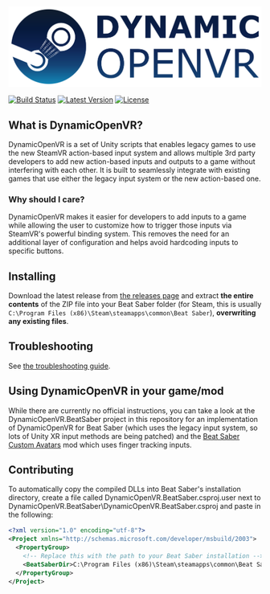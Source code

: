 ![DynamicOpenVR Logo](Documentation/Images/dynamicopenvr-logo-wide.png)

[![Build Status](https://img.shields.io/github/workflow/status/nicoco007/DynamicOpenVR/Build%20DynamicOpenVR?style=flat-square)](https://github.com/nicoco007/DynamicOpenVR/actions)
[![Latest Version](https://img.shields.io/github/v/release/nicoco007/DynamicOpenVR?include_prereleases&style=flat-square)](https://github.com/nicoco007/DynamicOpenVR/releases)
[![License](https://img.shields.io/github/license/nicoco007/DynamicOpenVR?style=flat-square)](https://github.com/nicoco007/DynamicOpenVR/blob/master/LICENSE)

## What is DynamicOpenVR?

DynamicOpenVR is a set of Unity scripts that enables legacy games to use the new SteamVR action-based input system and allows multiple 3rd party developers to add new action-based inputs and outputs to a game without interfering with each other. It is built to seamlessly integrate with existing games that use either the legacy input system or the new action-based one.

### Why should I care?

DynamicOpenVR makes it easier for developers to add inputs to a game while allowing the user to customize how to trigger those inputs via SteamVR's powerful binding system. This removes the need for an additional layer of configuration and helps avoid hardcoding inputs to specific buttons.

## Installing
Download the latest release from [the releases page](https://github.com/nicoco007/DynamicOpenVR/releases) and extract **the entire contents** of the ZIP file into your Beat Saber folder (for Steam, this is usually `C:\Program Files (x86)\Steam\steamapps\common\Beat Saber`), **overwriting any existing files**.

## Troubleshooting
See [the troubleshooting guide](TROUBLESHOOTING.md).

## Using DynamicOpenVR in your game/mod
While there are currently no official instructions, you can take a look at the DynamicOpenVR.BeatSaber project in this repository for an implementation of DynamicOpenVR for Beat Saber (which uses the legacy input system, so lots of Unity XR input methods are being patched) and the [Beat Saber Custom Avatars](https://github.com/nicoco007/BeatSaberCustomAvatars) mod which uses finger tracking inputs.

## Contributing
To automatically copy the compiled DLLs into Beat Saber's installation directory, create a file called DynamicOpenVR.BeatSaber.csproj.user next to DynamicOpenVR.BeatSaber\DynamicOpenVR.BeatSaber.csproj and paste in the following:

```xml
<?xml version="1.0" encoding="utf-8"?>
<Project xmlns="http://schemas.microsoft.com/developer/msbuild/2003">
  <PropertyGroup>
    <!-- Replace this with the path to your Beat Saber installation -->
    <BeatSaberDir>C:\Program Files (x86)\Steam\steamapps\common\Beat Saber</BeatSaberDir>
  </PropertyGroup>
</Project>
```
